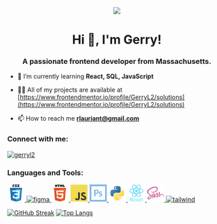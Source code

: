 <div align="center">
  <img src="https://media.giphy.com/media/v1.Y2lkPTc5MGI3NjExODNleGg2YzRtemN3Nno2a3o5bnBwNm9hZjVlc2Uxd3VidG1vcnc1ZyZlcD12MV9pbnRlcm5hbF9naWZfYnlfaWQmY3Q9cw/J4yDZkszyi6gRTiPeh/giphy.gif" width="350" />
</div>

<h1 align="center">Hi 👋, I'm Gerry!</h1>
<h3 align="center">A passionate frontend developer from Massachusetts.</h3>

- 🌱 I’m currently learning **React, SQL, JavaScript**

- 👨‍💻 All of my projects are available at [https://www.frontendmentor.io/profile/GerryL2/solutions](https://www.frontendmentor.io/profile/GerryL2/solutions)

- 📫 How to reach me **rlauriant@gmail.com**

<h3 align="left">Connect with me:</h3>
<p align="left">
<a href="https://linkedin.com/in/gerryl2" target="blank"><img align="center" src="https://raw.githubusercontent.com/rahuldkjain/github-profile-readme-generator/master/src/images/icons/Social/linked-in-alt.svg" alt="gerryl2" height="30" width="40" /></a>
</p>

<h3 align="left">Languages and Tools:</h3>
<p align="left"> <a href="https://www.w3schools.com/css/" target="_blank" rel="noreferrer"> <img src="https://raw.githubusercontent.com/devicons/devicon/master/icons/css3/css3-original-wordmark.svg" alt="css3" width="40" height="40"/> </a> <a href="https://www.figma.com/" target="_blank" rel="noreferrer"> <img src="https://www.vectorlogo.zone/logos/figma/figma-icon.svg" alt="figma" width="40" height="40"/> </a> <a href="https://www.w3.org/html/" target="_blank" rel="noreferrer"> <img src="https://raw.githubusercontent.com/devicons/devicon/master/icons/html5/html5-original-wordmark.svg" alt="html5" width="40" height="40"/> </a> <a href="https://developer.mozilla.org/en-US/docs/Web/JavaScript" target="_blank" rel="noreferrer"> <img src="https://raw.githubusercontent.com/devicons/devicon/master/icons/javascript/javascript-original.svg" alt="javascript" width="40" height="40"/> </a> <a href="https://www.photoshop.com/en" target="_blank" rel="noreferrer"> <img src="https://raw.githubusercontent.com/devicons/devicon/master/icons/photoshop/photoshop-line.svg" alt="photoshop" width="40" height="40"/> </a> <a href="https://www.python.org" target="_blank" rel="noreferrer"> <img src="https://raw.githubusercontent.com/devicons/devicon/master/icons/python/python-original.svg" alt="python" width="40" height="40"/> </a> <a href="https://reactjs.org/" target="_blank" rel="noreferrer"> <img src="https://raw.githubusercontent.com/devicons/devicon/master/icons/react/react-original-wordmark.svg" alt="react" width="40" height="40"/> </a> <a href="https://sass-lang.com" target="_blank" rel="noreferrer"> <img src="https://raw.githubusercontent.com/devicons/devicon/master/icons/sass/sass-original.svg" alt="sass" width="40" height="40"/> </a> <a href="https://tailwindcss.com/" target="_blank" rel="noreferrer"> <img src="https://www.vectorlogo.zone/logos/tailwindcss/tailwindcss-icon.svg" alt="tailwind" width="40" height="40"/> </a> </p>

[![GitHub Streak](http://github-readme-streak-stats.herokuapp.com?user=GerryL2&theme=dark&border_radius=1&mode=weekly)](https://git.io/streak-stats)
[![Top Langs](https://github-readme-stats.vercel.app/api/top-langs/?username=gerryl2)](https://github.com/anuraghazra/github-readme-stats)

